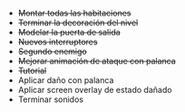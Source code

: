 
- ~~Montar todas las habitaciones~~
- ~~Terminar la decoración del nivel~~
- ~~Modelar la puerta de salida~~
- ~~Nuevos interruptores~~
- ~~Segundo enemigo~~
- ~~Mejorar animación de ataque con palanca~~
- ~~Tutorial~~
- Aplicar daño con palanca
- Aplicar screen overlay de estado dañado
- Terminar sonidos
 